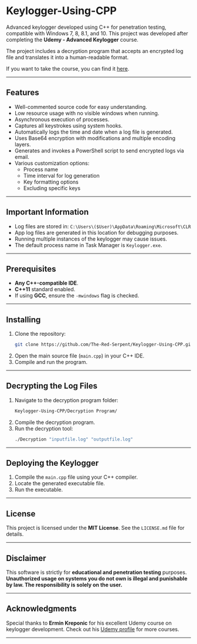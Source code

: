 # Keylogger-Using-CPP

Advanced keylogger developed using C++ for penetration testing, compatible with Windows 7, 8, 8.1, and 10. This project was developed after completing the **Udemy - Advanced Keylogger** course. 

The project includes a decryption program that accepts an encrypted log file and translates it into a human-readable format.

If you want to take the course, you can find it [here](https://www.udemy.com/how-to-create-an-advanced-keylogger-from-scratch-for-windows).

---

## Features
- Well-commented source code for easy understanding.
- Low resource usage with no visible windows when running.
- Asynchronous execution of processes.
- Captures all keystrokes using system hooks.
- Automatically logs the time and date when a log file is generated.
- Uses Base64 encryption with modifications and multiple encoding layers.
- Generates and invokes a PowerShell script to send encrypted logs via email.
- Various customization options:
  - Process name
  - Time interval for log generation
  - Key formatting options
  - Excluding specific keys

---

## Important Information
- Log files are stored in: `C:\Users\($User)\AppData\Roaming\Microsoft\CLR`
- App log files are generated in this location for debugging purposes.
- Running multiple instances of the keylogger may cause issues.
- The default process name in Task Manager is `Keylogger.exe`.

---

## Prerequisites
- **Any C++-compatible IDE**.
- **C++11** standard enabled.
- If using **GCC**, ensure the `-mwindows` flag is checked.

---

## Installing
1. Clone the repository:
   ```bash
   git clone https://github.com/The-Red-Serpent/Keylogger-Using-CPP.git
   ```
2. Open the main source file (`main.cpp`) in your C++ IDE.
3. Compile and run the program.

---

## Decrypting the Log Files
1. Navigate to the decryption program folder:
   ```bash
   Keylogger-Using-CPP/Decryption Program/
   ```
2. Compile the decryption program.
3. Run the decryption tool:
   ```bash
   ./Decryption "inputfile.log" "outputfile.log"
   ```

---

## Deploying the Keylogger
1. Compile the `main.cpp` file using your C++ compiler.
2. Locate the generated executable file.
3. Run the executable.

---

## License
This project is licensed under the **MIT License**. See the `LICENSE.md` file for details.

---

## Disclaimer
This software is strictly for **educational and penetration testing** purposes. **Unauthorized usage on systems you do not own is illegal and punishable by law. The responsibility is solely on the user.**

---

## Acknowledgments
Special thanks to **Ermin Kreponic** for his excellent Udemy course on keylogger development. Check out his [Udemy profile](https://www.udemy.com/user/erminkreponic/) for more courses.

---
